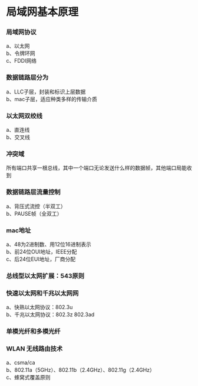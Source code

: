 # 局域网基本原理
### 局域网协议
a、以太网  
b、令牌环网  
c、FDDI网络

### 数据链路层分为
a、LLC子层，封装和标识上层数据  
b、mac子层，适应种类多样的传输介质

### 以太网双绞线
a、直连线  
b、交叉线

### 冲突域
所有端口共享一根总线，其中一个端口无论发送什么样的数据帧，其他端口局能收到

### 数据链路层流量控制
a、背压式流控（半双工）  
b、PAUSE帧（全双工）

### mac地址
a、48为2进制数、用12位16进制表示  
b、前24位OUI地址，IEEE分配  
c、后24位EUI地址，厂商分配

### 总线型以太网扩展：543原则
### 快速以太网和千兆以太网网
a、快熟以太网协议：802.3u  
b、千兆以太网协议：802.3z 802.3ad

### 单模光纤和多模光纤
### WLAN 无线路由技术
a、csma/ca  
b、802.11a（5GHz）、802.11b（2.4GHz）、802.11g（2.4GHz）  
c、蜂窝式覆盖原则